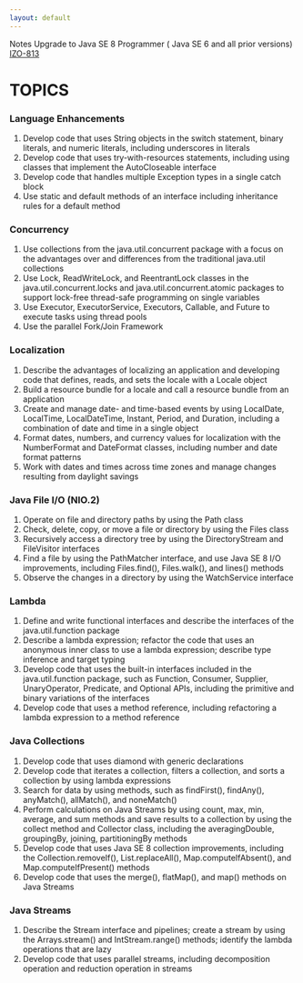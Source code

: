 ```yaml
---
layout: default
---
```



Notes Upgrade to Java SE 8 Programmer ( Java SE 6 and all prior versions) [IZO-813](https://education.oracle.com/pls/web_prod-plq-dad/db_pages.getpage?page_id=5001&get_params=p_exam_id:1Z0-813)

<a name="topics"></a>
# TOPICS
<a name="language-enhancements"></a>
### Language Enhancements 

1. Develop code that uses String objects in the switch statement, binary literals, and numeric literals, including underscores in literals
2. Develop code that uses try-with-resources statements, including using classes that implement the AutoCloseable interface
3. Develop code that handles multiple Exception types in a single catch block
4. Use static and default methods of an interface including inheritance rules for a default method

<a name="concurrency"></a>
### Concurrency

1. Use collections from the java.util.concurrent package with a focus on the advantages over and differences from the traditional java.util collections
2. Use Lock, ReadWriteLock, and ReentrantLock classes in the java.util.concurrent.locks and java.util.concurrent.atomic packages to support lock-free thread-safe programming on single variables
3. Use Executor, ExecutorService, Executors, Callable, and Future to execute tasks using thread pools
4. Use the parallel Fork/Join Framework

<a name="localization"></a>
### Localization

1. Describe the advantages of localizing an application and developing code that defines, reads, and sets the locale with a Locale object
2. Build a resource bundle for a locale and call a resource bundle from an application
3. Create and manage date- and time-based events by using LocalDate, LocalTime, LocalDateTime, Instant, Period, and Duration, including a combination of date and time in a single object
4. Format dates, numbers, and currency values for localization with the NumberFormat and DateFormat classes, including number and date format patterns
5. Work with dates and times across time zones and manage changes resulting from daylight savings

<a name="java-file-io-nio2"></a>
### Java File I/O (NIO.2)

1. Operate on file and directory paths by using the Path class
2. Check, delete, copy, or move a file or directory by using the Files class 
3. Recursively access a directory tree by using the DirectoryStream and FileVisitor interfaces
4. Find a file by using the PathMatcher interface, and use Java SE 8 I/O improvements, including Files.find(), Files.walk(), and lines() methods
5. Observe the changes in a directory by using the WatchService interface

<a name="lambda"></a>
### Lambda

1. Define and write functional interfaces and describe the interfaces of the java.util.function package
2. Describe a lambda expression; refactor the code that uses an anonymous inner class to use a lambda expression; describe type inference and target typing
3. Develop code that uses the built-in interfaces included in the java.util.function package, such as Function, Consumer, Supplier, UnaryOperator, Predicate, and Optional APIs, including the primitive and binary variations of the interfaces
4. Develop code that uses a method reference, including refactoring a lambda expression to a method reference

<a name="java-collections"></a>
### Java Collections

1. Develop code that uses diamond with generic declarations
2. Develop code that iterates a collection, filters a collection, and sorts a collection by using lambda expressions
3. Search for data by using methods, such as findFirst(), findAny(), anyMatch(), allMatch(), and noneMatch()
4. Perform calculations on Java Streams by using count, max, min, average, and sum methods and save results to a collection by using the collect method and Collector class, including the averagingDouble, groupingBy, joining, partitioningBy methods
5. Develop code that uses Java SE 8 collection improvements, including the Collection.removeIf(), List.replaceAll(), Map.computeIfAbsent(), and Map.computeIfPresent() methods
6. Develop  code that uses the merge(), flatMap(), and map() methods on Java Streams

<a name="java-streams"></a>
### Java Streams

1. Describe the Stream interface and pipelines; create a stream by using the Arrays.stream() and  IntStream.range() methods; identify the lambda operations that are lazy
2. Develop code that uses parallel streams, including decomposition operation and reduction operation in streams







